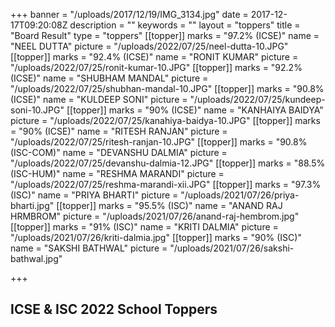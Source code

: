 +++
banner = "/uploads/2017/12/19/IMG_3134.jpg"
date = 2017-12-17T09:20:08Z
description = ""
keywords = ""
layout = "toppers"
title = "Board Result"
type = "toppers"
[[topper]]
marks = "97.2% (ICSE)"
name = "NEEL DUTTA"
picture = "/uploads/2022/07/25/neel-dutta-10.JPG"
[[topper]]
marks = "92.4% (ICSE)"
name = "RONIT KUMAR"
picture = "/uploads/2022/07/25/ronit-kumar-10.JPG"
[[topper]]
marks = "92.2% (ICSE)"
name = "SHUBHAM MANDAL"
picture = "/uploads/2022/07/25/shubhan-mandal-10.JPG"
[[topper]]
marks = "90.8% (ICSE)"
name = "KULDEEP SONI"
picture = "/uploads/2022/07/25/kundeep-soni-10.JPG"
[[topper]]
marks = "90% (ICSE)"
name = "KANHAIYA BAIDYA"
picture = "/uploads/2022/07/25/kanahiya-baidya-10.JPG"
[[topper]]
marks = "90% (ICSE)"
name = "RITESH RANJAN"
picture = "/uploads/2022/07/25/ritesh-ranjan-10.JPG"
[[topper]]
marks = "90.8% (ISC-COM)"
name = "DEVANSHU DALMIA"
picture = "/uploads/2022/07/25/devanshu-dalmia-12.JPG"
[[topper]]
marks = "88.5% (ISC-HUM)"
name = "RESHMA MARANDI"
picture = "/uploads/2022/07/25/reshma-marandi-xii.JPG"
[[topper]]
marks = "97.3% (ISC)"
name = "PRIYA BHARTI"
picture = "/uploads/2021/07/26/priya-bharti.jpg"
[[topper]]
marks = "95.5% (ISC)"
name = "ANAND RAJ HRMBROM"
picture = "/uploads/2021/07/26/anand-raj-hembrom.jpg"
[[topper]]
marks = "91% (ISC)"
name = "KRITI DALMIA"
picture = "/uploads/2021/07/26/kriti-dalmia.jpg"
[[topper]]
marks = "90% (ISC)"
name = "SAKSHI BATHWAL"
picture = "/uploads/2021/07/26/sakshi-bathwal.jpg"

+++
## ICSE & ISC 2022 School Toppers